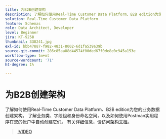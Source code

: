 ```yaml
---
title: 为B2B创建架构
description: 了解如何使用Real-Time Customer Data Platform、B2B edition为您的业务数据创建架构。
solution: Real-Time Customer Data Platform
feature: Schemas
role: Data Architect, Developer
level: Beginner
jira: KT-9258
thumbnail: 338241.jpg
exl-id: bbb47887-f982-4831-8002-6d1fa539a39b
source-git-commit: 286c85aa88d44574f00ded67f0de8e0c945a153e
workflow-type: tm+mt
source-wordcount: '71'
ht-degree: 1%

---
```


# 为B2B创建架构

了解如何使用Real-Time Customer Data Platform、B2B edition为您的业务数据创建架构。 了解业务类、字段组和身份命名空间，以及如何使用Postman实用程序在您的帐户中自动创建它们。 有关详细信息，请访问[架构文档](https://experienceleague.adobe.com/docs/experience-platform/xdm/home.html?lang=zh-Hans)。

>[!VIDEO](https://video.tv.adobe.com/v/3453406?learn=on&enablevpops&captions=chi_hans)
